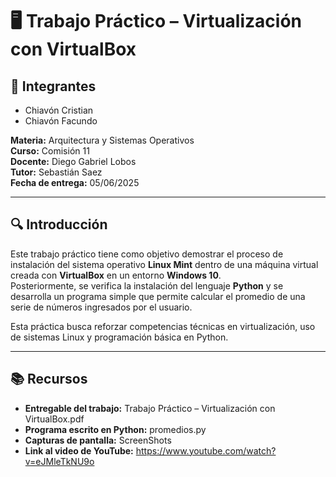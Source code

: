 # 🖥️ Trabajo Práctico – Virtualización con VirtualBox

## 👥 Integrantes

- Chiavón Cristian  
- Chiavón Facundo  

**Materia:** Arquitectura y Sistemas Operativos  
**Curso:** Comisión 11  
**Docente:** Diego Gabriel Lobos  
**Tutor:** Sebastián Saez  
**Fecha de entrega:** 05/06/2025  

---

## 🔍 Introducción

Este trabajo práctico tiene como objetivo demostrar el proceso de instalación del sistema operativo **Linux Mint** dentro de una máquina virtual creada con **VirtualBox** en un entorno **Windows 10**.  
Posteriormente, se verifica la instalación del lenguaje **Python** y se desarrolla un programa simple que permite calcular el promedio de una serie de números ingresados por el usuario.

Esta práctica busca reforzar competencias técnicas en virtualización, uso de sistemas Linux y programación básica en Python.

---

## 📚 Recursos

- **Entregable del trabajo:** Trabajo Práctico – Virtualización con VirtualBox.pdf
- **Programa escrito en Python:** promedios.py
- **Capturas de pantalla:** ScreenShots
- **Link al video de YouTube:** https://www.youtube.com/watch?v=eJMleTkNU9o
  
